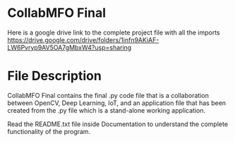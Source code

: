 # CollabMFO Final

Here is a google drive link to the complete project file with all the imports
https://drive.google.com/drive/folders/1infn9AKiAF-LW6Pvryp9AV5OA7gMbxW4?usp=sharing

# File Description

CollabMFO Final contains the final .py code file that is a collaboration between OpenCV, Deep Learning, IoT, and an application file that has been created from the .py file which is a stand-alone working application.

Read the README.txt file inside Documentation to understand the complete functionality of the program.
